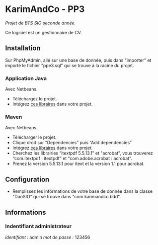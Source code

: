 # KarimAndCo - PP3

*Projet de BTS SIO seconde année.*

Ce logiciel est un gestionnaire de CV.

## Installation

Sur PhpMyAdmin, allé sur une base de donnée, puis dans "importer" et importé le fichier "ppe3.sql" qui se trouve à la racine du projet.

### Application Java

Avec Netbeans.

* Téléchargez le projet.
* Intégrez [ces libraires](https://drive.google.com/drive/folders/1S_L4jaj9uoi2cf0VfEW5pQTSn-3qcrR4?usp=sharing) dans votre projet.

### Maven

Avec Netbeans.

* Télécharger le projet.
* Clique droit sur “Dependencies” puis “Add dependencies”
* Intégrez [ces libraires](https://drive.google.com/drive/folders/1S_L4jaj9uoi2cf0VfEW5pQTSn-3qcrR4?usp=sharing) dans votre projet.
* Cherchez les librairies “itextpdf 5.5.13.1” et "acrobat", vous trouverez “com.itextpdf : itextpdf” et "com.adobe.acrobat : acrobat".
* Prenez la version 5.5.13.1 pour itext et la version 1.1 pour acrobat.

## Configuration

* Remplissez les informations de votre base de donnée dans la classe "DaoSIO" qui se trouve dans "com.karimandco.bdd".

## Informations

### Indentifiant administrateur

*identifiant :* admin
*mot de passe :* 123456
